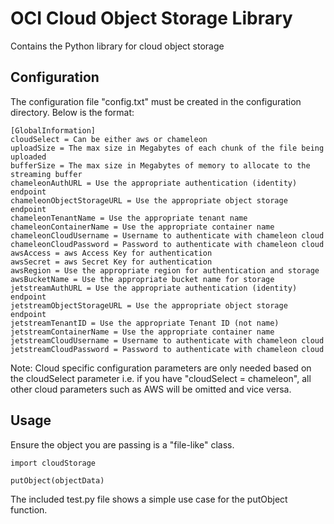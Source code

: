 # OCI Cloud Object Storage Library
Contains the Python library for cloud object storage

## Configuration

The configuration file "config.txt" must be created in the configuration directory.  Below is the format:

```
[GlobalInformation]
cloudSelect = Can be either aws or chameleon
uploadSize = The max size in Megabytes of each chunk of the file being uploaded
bufferSize = The max size in Megabytes of memory to allocate to the streaming buffer
chameleonAuthURL = Use the appropriate authentication (identity) endpoint
chameleonObjectStorageURL = Use the appropriate object storage endpoint
chameleonTenantName = Use the appropriate tenant name
chameleonContainerName = Use the appropriate container name
chameleonCloudUsername = Username to authenticate with chameleon cloud
chameleonCloudPassword = Password to authenticate with chameleon cloud
awsAccess = aws Access Key for authentication
awsSecret = aws Secret Key for authentication
awsRegion = Use the appropriate region for authentication and storage
awsBucketName = Use the appropriate bucket name for storage
jetstreamAuthURL = Use the appropriate authentication (identity) endpoint
jetstreamObjectStorageURL = Use the appropriate object storage endpoint
jetstreamTenantID = Use the appropriate Tenant ID (not name)
jetstreamContainerName = Use the appropriate container name
jetstreamCloudUsername = Username to authenticate with chameleon cloud
jetstreamCloudPassword = Password to authenticate with chameleon cloud

```

Note:  Cloud specific configuration parameters are only needed based on the cloudSelect parameter i.e. if you have "cloudSelect = chameleon", all other cloud parameters such as AWS will be omitted and vice versa.

## Usage
Ensure the object you are passing is a "file-like" class.

```
import cloudStorage

putObject(objectData)
```

The included test.py file shows a simple use case for the putObject function.
